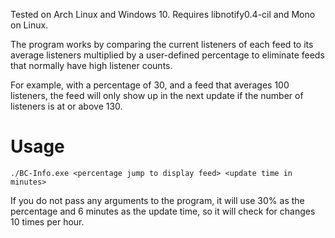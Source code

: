 Tested on Arch Linux and Windows 10. Requires libnotify0.4-cil and Mono on Linux.

The program works by comparing the current listeners of each feed to its average listeners multiplied by a user-defined percentage to eliminate feeds that normally have high listener counts.

For example, with a percentage of 30, and a feed that averages 100 listeners, the feed will only show up in the next update if the number of listeners is at or above 130.

# Usage

```
./BC-Info.exe <percentage jump to display feed> <update time in minutes>
```

If you do not pass any arguments to the program, it will use 30% as the percentage and 6 minutes as the update time, so it will check for changes 10 times per hour.
